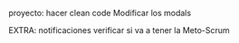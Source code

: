 proyecto:
hacer clean code
Modificar los modals


EXTRA:
notificaciones 
verificar si va a tener la Meto-Scrum
